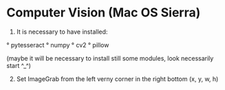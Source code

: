 # Computer Vision (Mac OS Sierra)

1) It is necessary to have installed:

 ° pytesseract
 ° numpy
 ° cv2
 ° pillow
  
(maybe it will be necessary to install still some modules, look necessarily start ^_^)

2) Set ImageGrab from the left verny corner in the right bottom (x, y, w, h)

